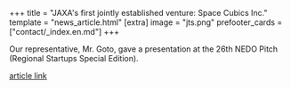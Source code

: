 +++
title = "JAXA's first jointly established venture: Space Cubics Inc."
template = "news_article.html"
[extra]
image = "jts.png"
prefooter_cards = ["contact/_index.en.md"]
+++

Our representative, Mr. Goto, gave a presentation at the 26th NEDO Pitch (Regional Startups Special Edition).

[article link](https://www.youtube.com/watch?v=Zt_zESlPNQ4)
